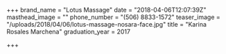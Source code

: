 +++
brand_name = "Lotus Massage"
date = "2018-04-06T12:07:39Z"
masthead_image = ""
phone_number = "(506) 8833-1572"
teaser_image = "/uploads/2018/04/06/lotus-massage-nosara-face.jpg"
title = "Karina Rosales Marchena"
graduation_year = 2017

+++
